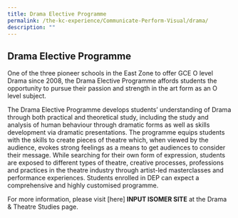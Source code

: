 ```yaml
---
title: Drama Elective Programme
permalink: /the-kc-experience/Communicate-Perform-Visual/drama/
description: ""
---
```


## Drama Elective Programme

One of the three pioneer schools in the East Zone to offer GCE O level Drama since 2008, the Drama Elective Programme affords students the opportunity to pursue their passion and strength in the art form as an O level subject.

The Drama Elective Programme develops students’ understanding of Drama through both practical and theoretical study, including the study and analysis of human behaviour through dramatic forms as well as skills development via dramatic presentations. The programme equips students with the skills to create pieces of theatre which, when viewed by the audience, evokes strong feelings as a means to get audiences to consider their message. While searching for their own form of expression, students are exposed to different types of theatre, creative processes, professions and practices in the theatre industry through artist-led masterclasses and performance experiences. Students enrolled in DEP can expect a comprehensive and highly customised programme.

For more information, please visit [here] **INPUT ISOMER SITE** at the Drama & Theatre Studies page.